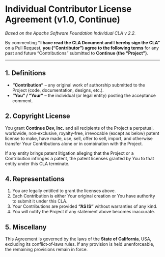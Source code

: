 # Individual Contributor License Agreement (v1.0, Continue)

_Based on the Apache Software Foundation Individual CLA v 2.2._

By commenting **“I have read the CLA Document and I hereby sign the CLA”**
on a Pull Request, **you (“Contributor”) agree to the following terms** for any
past and future “Contributions” submitted to **Continue (the “Project”)**.

---

## 1. Definitions

- **“Contribution”** – any original work of authorship submitted to the Project
  (code, documentation, designs, etc.).
- **“You” / “Your”** – the individual (or legal entity) posting the acceptance
  comment.

## 2. Copyright License

You grant **Continue Dev, Inc.** and all recipients of the Project a perpetual,
worldwide, non‑exclusive, royalty‑free, irrevocable (except as below) patent
license to make, have made, use, sell, offer to sell, import, and otherwise
transfer Your Contributions alone or in combination with the Project.

If any entity brings patent litigation alleging that the Project or a
Contribution infringes a patent, the patent licenses granted by You to that
entity under this CLA terminate.

## 4. Representations

1. You are legally entitled to grant the licenses above.
2. Each Contribution is either Your original creation or You have authority to
   submit it under this CLA.
3. Your Contributions are provided **“AS IS”** without warranties of any kind.
4. You will notify the Project if any statement above becomes inaccurate.

## 5. Miscellany

This Agreement is governed by the laws of the **State of California**, USA,
excluding its conflict‑of‑laws rules. If any provision is held unenforceable,
the remaining provisions remain in force.